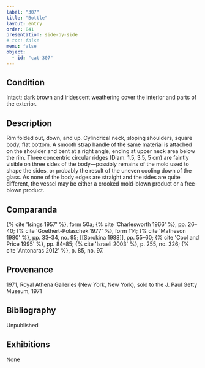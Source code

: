 ```yaml
---
label: "307"
title: "Bottle"
layout: entry
order: 841
presentation: side-by-side
# toc: false
menu: false
object:
  - id: "cat-307"
---
```


## Condition

Intact; dark brown and iridescent weathering cover the interior and parts of the exterior.

## Description

Rim folded out, down, and up. Cylindrical neck, sloping shoulders, square body, flat bottom. A smooth strap handle of the same material is attached on the shoulder and bent at a right angle, ending at upper neck area below the rim. Three concentric circular ridges (Diam. 1.5, 3.5, 5 cm) are faintly visible on three sides of the body—possibly remains of the mold used to shape the sides, or probably the result of the uneven cooling down of the glass. As none of the body edges are straight and the sides are quite different, the vessel may be either a crooked mold-blown product or a free-blown product.

## Comparanda

{% cite 'Isings 1957' %}, form 50a; {% cite 'Charlesworth 1966' %}, pp. 26–40; {% cite 'Goethert-Polaschek 1977' %}, form 114; {% cite 'Matheson 1980' %}, pp. 33–34, no. 95; [[Sorokina 1988]], pp. 55–60; {% cite 'Cool and Price 1995' %}, pp. 84–85; {% cite 'Israeli 2003' %}, p. 255, no. 326; {% cite 'Antonaras 2012' %}, p. 85, no. 97.

## Provenance

1971, Royal Athena Galleries (New York, New York), sold to the J. Paul Getty Museum, 1971

## Bibliography

Unpublished

## Exhibitions

None